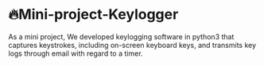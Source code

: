 # 🔥Mini-project-Keylogger
As a mini project, We developed keylogging software in python3 that captures keystrokes, including on-screen keyboard keys, and transmits key logs through email with regard to a timer.
